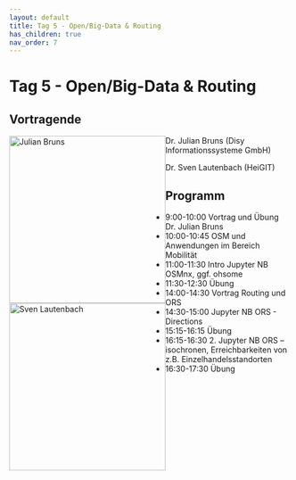 ```yaml
---
layout: default
title: Tag 5 - Open/Big-Data & Routing
has_children: true
nav_order: 7
---
```


# Tag 5 - Open/Big-Data & Routing 
## Vortragende

<p>
<img src="https://raw.githubusercontent.com/heikalab/urbandatascience/main/images/bruns.jpg" alt="Julian Bruns" style="float:left; width:280px;height:300px;">
Dr. Julian Bruns (Disy Informationssysteme GmbH)
</p>

<p>
<img src="https://raw.githubusercontent.com/heikalab/urbandatascience/main/images/lautenbach.jpg" alt="Sven Lautenbach" style="float:left; width:280px;height:300px;">
Dr. Sven Lautenbach (HeiGIT)
</p>

## Programm

* 9:00-10:00 Vortrag und Übung Dr. Julian Bruns
* 10:00-10:45 OSM und Anwendungen im Bereich Mobilität
* 11:00-11:30 Intro Jupyter NB OSMnx, ggf. ohsome
* 11:30-12:30 Übung
* 14:00-14:30 Vortrag Routing und ORS
* 14:30-15:00 Jupyter NB ORS - Directions
* 15:15-16:15 Übung
* 16:15-16:30 2. Jupyter NB ORS – isochronen, Erreichbarkeiten von z.B. Einzelhandelsstandorten
* 16:30-17:30 Übung
